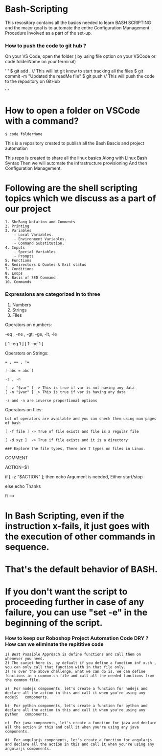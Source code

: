 # Bash-Scripting

This resository contains all the basics needed to learn BASH SCRIPTING and the major goal is to automate the entire Configuration Management Procedure Involved as a part of the set-up.

### How to push the code to git hub ?
On your VS Code, open the folder ( by using file option on your VSCode or code folderName on your terminal)

'''
    $ git add .                                     // This will let git know to start tracking all the files 
    $ git commit -m "Updated the readMe file"
    $ git push                                      // This will push the code to the repository on GitHub

'''

# How to open a folder on VSCode with a command?
    $ code folderName

This is a repository created to publish all the Bash Bascis and project automation

This repo is created to share all the linux basics
Along with Linux Bash Syntax
Then we will automate the infrastructure provisioning
And then Configuration Management.

# Following are the shell scripting topics which we discuss as a part of our project

    1. SheBang Notation and Comments
    2. Printing
    3. Variables
        - Local Variables.
        - Environment Variables.
        - Command Substitution.
    4. Inputs
        - Special Variables
        - Prompts
    5. Functions
    6. Redirectors & Quotes & Exit status 
    7. Conditions
    8. Loops
    9. Basis of SED Command
    10. Commands


### Expressions are categorized in to three

1. Numbers
2. Strings
3. Files

Operators on numbers:

-eq , -ne , -gt, -ge, -lt, -le

[ 1 -eq 1 ] 
[ 1 -ne 1 ]

Operators on Strings:


    = , == , !=

    [ abc = abc ]

    -z , -n 

    [ -z "$var" ] -> This is true if var is not having any data
    [ -n "$var" ] _> This is true if var is having any data

    -z and -n are inverse proportional options


Operators on files:

    Lot of operators are available and you can check them using man pages of bash 

    [ -f file ] -> True of file exists and file is a regular file 

    [ -d xyz ]  -> True if file exists and it is a directory

    ### Explore the file types, There are 7 types on files in Linux.


COMMENT

ACTION=$1
 
if [ -z "$ACTION" ]; then 
    echo Argument is needed, Either start/stop
    
else 
    echo Thanks

fi  -->




# In Bash Scripting, even if the instruction x-fails, it just goes with the execution of other commands in sequence.
# That's the default behavior of BASH.
# If you don't want the script to proceeding further in case of any failure, you can use "set -e" in the beginning of the script.




###  How to keep our Roboshop Project Automation Code DRY ?  How can we eliminate the repititive code  

    1) Best Possible Approach is define functions and call them on whenever you need.
    2) The caviet here is, by default if you define a function inf x.sh , you can only call that function with in that file only.
    3) To over the above challenge, what we can do is, we can define functions in a common.sh file and call all the needed functions from the common file.

    a)  For nodejs components, let's create a function for nodejs and declare all the action in this and call it when you're using any nodejS   components.

    b)  For python components, let's create a function for python and declare all the action in this and call it when you're using any python   components.

    c)  For java components, let's create a function for java and declare all the action in this and call it when you're using any java components.

    d)  For angularjs components, let's create a function for angularjs and declare all the action in this and call it when you're using any angularjs components.
